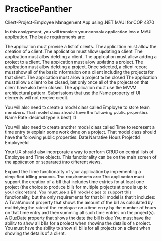 # PracticePanther
Client-Project-Employee Management App using .NET MAUI for COP 4870

In this assignment, you will translate your console application into a MAUI application. The basic requirements are:

The application must provide a list of clients.
The application must allow the creation of a client.
The application must allow updating a client.
The application must allow deleting a client.
The application must allow adding a project to a client.
The application must allow updating a project.
The application must allow deleting a project.
Once selected, a client record must show all of the basic information on a client including the projects for that client.
The application must allow a project to be closed
The application must allow a client to be closed, but only once all of the projects on that client have also been closed.
The application must use the MVVM architectural pattern. Submissions that use the Name property of UI elements will not receive credit.

You will also need to create a model class called Employee to store team members. That model class should have the following public properties:
Name
Rate (decimal type is best)
Id

You will also need to create another model class called Time to represent a time entry to explain some work done on a project. That model class should have the following public properties:
Date
Narrative
Hours
ProjectId
EmployeeId

Your UX should also incorporate a way to perform CRUD on central lists of Employee and Time objects. This functionality can be on the main screen of the application or separated into different views.

Expand the Time functionality of your application by implementing a simplified billing process. The requirements are:
The application must support the creation of a bill that includes time entries for at least one project (the choice to produce bills for multiple projects at once is up to your discretion).
You must use a Bill model class to support this functionality, but the only requirements for that bill model is that it includes:
A TotalAmount property that shows the amount of the bill as calculated by multiplying the rate of the employee on a time entry by the number of hours on that time entry and then summing all such time entries on the project(s).
A DueDate property that shows the date the bill is due
You must have the ability to show all bills for a project when showing the details of a project.
You must have the ability to show all bills for all projects on a client when showing the details of a client.
